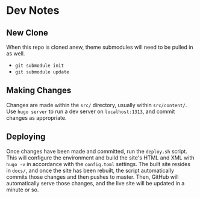 # Dev Notes

## New Clone

When this repo is cloned anew, theme submodules will need to be pulled in as well.

- `git submodule init`
- `git submodule update`

## Making Changes

Changes are made within the `src/` directory, usually within `src/content/`.
Use `hugo server` to run a dev server on `localhost:1313`, and commit changes as appropriate.

## Deploying

Once changes have been made and committed, run the `deploy.sh` script.
This will configure the environment and build the site's HTML and XML with `hugo -v` in accordance with the `config.toml` settings.
The built site resides in `docs/`, and once the site has been rebuilt, the script automatically commits those changes and then pushes to master.
Then, GitHub will automatically serve those changes, and the live site will be updated in a minute or so.
